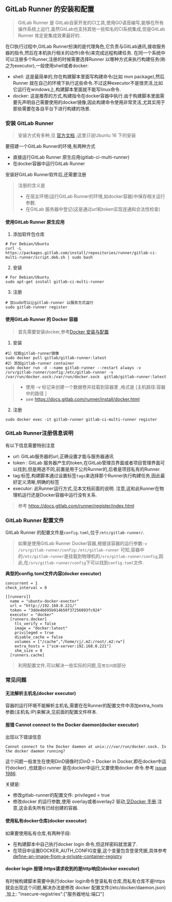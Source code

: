 ## GitLab Runner 的安装和配置
> GitLab Runner 是 GitLab自家开发的CI工具,使用GO语音编写,能够在所有操作系统上运行,虽然GitLab也支持其他一些知名的CI系统集成,但是GitLab Runner 肯定是集成效果最好的.

在CI执行过程中,GitLab Runner扮演的是代理角色,它负责与GitLab通讯,接收服务器的指令,然后在本机执行相关的动作(命令)来完成远程构建任务.
在同一个系统中可以注册多个Runner,注册的时候需要选择Runner 以哪种方式来执行构建任务(称之为executor),一般使用shell或者docker:
- shell: 这是最简单的,你在构建脚本里面写构建命令(比如 mvn package),然后Runner 就在自己的环境下执行这些命令.不过这种executor不是很灵活,比如它运行在windows上,构建脚本里面就不能写linux命令.
- docker: 这是推荐的方式,构建指令在docker容器中执行.由于构建脚本里面需要先声明自己需要使用的docker镜像,因此构建命令使用非常灵活,尤其实用于那些需要在各自平台下进行构建的场景.


### 安装 GitLab Runner 
> 安装方式有多种,见 [官方文档](https://docs.gitlab.com/runner/install/) ,这里只说Ubuntu 16 下的安装

要搭建一个GitLab Runner的环境,有两种方式
- 直接运行GitLab Runner 原生应用(gitlab-ci-multi-runner)
- 在docker容器中运行GitLab Runner

安装好GitLab Runner软件后,还需要注册

> 注册的含义是
> - 在宿主环境(运行GitLab Runner的环境,如docker容器)中保存相关运行参数.
> - 在GitLab 服务器中登记(这是通过url和token实现连通和合法性检查)


#### 使用GitLab Runner 原生应用

1. 添加软件包仓库
```
# For Debian/Ubuntu
curl -L https://packages.gitlab.com/install/repositories/runner/gitlab-ci-multi-runner/script.deb.sh | sudo bash
```

2. 安装
```
# For Debian/Ubuntu
sudo apt-get install gitlab-ci-multi-runner
```
3. 注册
```
# 加sudo可以让gitlab-runner 以服务方式运行
sudo gitlab-runner register
```

#### 使用GitLab Runner 的 Docker 容器

> 首先需要安装docker,参考[Docker 安装与配置](docker-install-and-config.md)

1. 安装
```
#1）拉取gitlab-runner镜像
sudo docker pull gitlab/gitlab-runner:latest
#2）添加gitlab-runner container
sudo docker run -d --name gitlab-runner --restart always -v /srv/gitlab-runner/config:/etc/gitlab-runner -v /var/run/docker.sock:/var/run/docker.sock  gitlab/gitlab-runner:latest
```
> - 使用 -v 标记来创建一个数据卷并挂载到容器里 ,格式是 [主机路径:容器中的路径 ]
> - see https://docs.gitlab.com/runner/install/docker.html

2. 注册
```
sudo docker exec -it gitlab-runner gitlab-ci-multi-runner register
```

### GitLab Runner注册信息说明

有以下信息需要特别注意
- url: GitLab服务器的url,正确设置才能与服务器通讯
- token : GitLab 服务器产生的token,在GitLab管理员界面或者项目管理界面可以找到,但是用途不同,前置是用于公共Runner的,后者是项目私有的Runner.
- tag:标签,构建脚本通过设置标签`tags`来选择那个Runner执行构建任务,因此最好定义清晰,明确的标签
- executor: 此Runner运行方式,见本文档前面的说明. 注意,这和此Runner在物理机运行还是Docker容器中运行没有关系. 


> 参考 https://docs.gitlab.com/runner/register/index.html

### GitLab Runner 配置文件
GitLab Runner 的配置文件是`config.toml`,位于`/etc/gitlab-runner/`.
> 如果是使用GitLab Runner Docker容器,根据该容器的运行参数`-v /srv/gitlab-runner/config:/etc/gitlab-runner` 可知,容器中的`/etc/gitlab-runner`是挂载到物理机的`/srv/gitlab-runner/config`,因此,在`/srv/gitlab-runner/config`下可以找到`config.toml`文件.

**典型的config.toml文件内容(docker executor)**
```
concurrent = 1
check_interval = 0

[[runners]]
  name = "ubuntu-docker-exector"
  url = "http://192.168.0.221/"
  token = "3dde4b695b914b50f37256093fc924"
  executor = "docker"
  [runners.docker]
    tls_verify = false
    image = "docker:latest"
    privileged = true
    disable_cache = false
    volumes = ["/cache","/home/cj/.m2:/root/.m2:rw"]
    extra_hosts = ["scm-server:192.168.0.221"]
    shm_size = 0
  [runners.cache]

```

> 利用配置文件,可以解决一些实际的问题,见`常见问题`部分

### 常见问题

#### 无法解析主机名(docker executor)
容器的运行环境不能解析主机名,需要在在Runner的配置文件中添加extra_hosts参数(主机名:IP)来解决,见前面的配置文件样本.

#### 报错 Cannot connect to the Docker daemon(docker executor)
出现以下错误信息
```
Cannot connect to the Docker daemon at unix:///var/run/docker.sock. Is the docker daemon running?
```

这个问题一般发生在使用DinD镜像时(DinD = Docker in Docker,即在docker中运行docker) ,也就是ci runner 是在docker中运行,又要使用docker 命令.参考 [issue 1986](https://gitlab.com/gitlab-org/gitlab-ci-multi-runner/issues/1986).

关键是:
- 修改gitlab-runner的配置文件: privileged = true
- 修改docker 的运行参数,使用 overlay或者overlay2 驱动,[见Docker 手册](https://docs.docker.com/engine/userguide/storagedriver/overlayfs-driver/#configure-docker-with-the-overlay-or-overlay2-storage-driver).注意,这会丢失所有已经创建的容器.

#### 使用私有docker仓库(docker executor)
如果要使用私有仓库,有两种手段:
- 在构建脚本中自己执行docker login 命令,但这样密码就泄漏了.
- 在项目中设置DOCKER_AUTH_CONFIG变量,这个变量包含登录凭据,具体参考[define-an-image-from-a-private-container-registry](https://docs.gitlab.com/ce/ci/docker/using_docker_images.html#define-an-image-from-a-private-container-registry)

#### docker login 报错:https请求收到的是http响应(docker executor)
有时候构建脚本需要中执行docker login命令登录私有仓库,而私有仓库不是https就会出现这个问题,解决办法是修改 docker 配置文件(/etc/docker/daemon.json) ,加上: "insecure-registries":["服务器地址:端口"]
